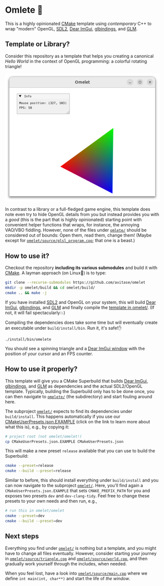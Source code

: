 # Omlete 🍳

This is a highly opinionated [CMake][5] template using *contemporary* C++ to wrap "modern" OpenGL, [SDL2][1], [Dear ImGui][2], [glbindings][3], and [GLM][4].

## Template or Library?

Consider this repository as a template that helps you creating a canonical *Hello World* in the context of OpenGL programming: a colorful rotating triangle!

![A colorful rotation triangle](https://github.com/avitase/omelet/blob/main/screenshot.png?raw=true)

In contrast to a library or a full-fledged game engine, this template does note even try to hide OpenGL details from you but instead provides you with a *good* (this is the part that is highly opinionated) starting point with convenient helper functions that wraps, for instance, the annoying VAO/VBO fiddling.
However, none of the files under [`omlete/`](omlete/) should be considered out of bounds: Open them, read them, change them! (Maybe except for [`omelet/source/glsl_program.cpp`](omelet/source/glsl_program.cpp); that one is a beast.)

## How to use it?

Checkout the repository **including its various submodules** and build it with [CMake][5].
A layman approach (on Linux🐧) is to type:

```bash
git clone --recurse-submodules https://github.com/avitase/omelet
mkdir -p omelet/build && cd omelet/build/
cmake .. && make -j
```

If you have installed [SDL2][1] and OpenGL on your system, this will build [Dear ImGui][2], [glbindings][3], and [GLM][4] and finally compile the [template in omelet/](omelet/). (If not, it will fail spectacularly💥)

Compiling the dependencies does take some time but will eventually create an executable under `build/install/bin`.
Run it, it's safe!✋

```
./install/bin/omelete
```

You should see a spinning triangle and a [Dear ImGui window][2] with the position of your cursor and an FPS counter. 

## How to use it properly?

This template will give you a CMake Superbuild that builds [Dear ImGui][2], [glbindings][3], and [GLM][4] as dependencies and the actual SDL2/OpenGL template.
Typically, building the Superbuild only has to be done once, you can then navigate to [`omelete/`](omelet/) (the subdirectory) and start fouling around here.

The subproject [`omelet/`](omelet/) expects to find its dependencies under `build/install`.
This happens automatically if you use our [CMakeUserPresets.json.EXAMPLE][6] (click on the link to learn more about what this is), e.g., by copying it: 

```bash
# project root (not omelet/omelet!)
cp CMakeUserPresets.json.EXAMPLE CMakeUserPresets.json
```

This will make a new preset `release` available that you can use to build the Superbuild:

```bash
cmake --preset=release
cmake --build --preset=release
```

Similar to before, this should install everything under `build/install` and you can now navigate to the subproject [`omelet/`](omelet/).
Here, you'll find again a `CMakeUserPresets.json.EXAMPLE` that sets `CMAKE_PREFIX_PATH` for you and exposes two presets `dev` and `dev-clang-tidy`.
Feel free to change these presets to your own needs and then run, e.g.,

```bash
# run this in omelet/omelet
cmake --preset=dev
cmake --build --preset=dev
```

## Next steps

Everything you find under [`omelet/`](omelet) is nothing but a template, and you might have to change all files eventually.
However, consider starting your journey in [`omelet/source/triangle.cpp`](omelet/source/triangle.cpp) and [`omelet/source/world.cpp`](omelet/source/world.cpp), and then gradually work yourself through the includes, when needed.

When you feel lost, have a look into [`omelet/source/main.cpp`](omelet/source/main.cpp) where we define
`int main(int, char**)` and start the life of *the window*.

[1]: https://libsdl.org/

[2]: https://github.com/ocornut/imgui

[3]: https://github.com/cginternals/glbinding

[4]: https://github.com/g-truc/glm

[5]: https://cmake.org/

[6]: https://cmake.org/cmake/help/latest/manual/cmake-presets.7.html
